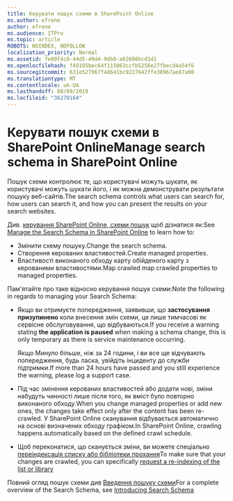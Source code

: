 ```yaml
---
title: Керувати пошук схеми в SharePoint Online
ms.author: efrene
author: efrene
ms.audience: ITPro
ms.topic: article
ROBOTS: NOINDEX, NOFOLLOW
localization_priority: Normal
ms.assetid: fe00f4c0-44d5-49d4-9db0-a62698bcd1d1
ms.openlocfilehash: f49195bec64f115063ccfb5256e27fbecd4a54f6
ms.sourcegitcommit: 631e527967f4d641bc9227642ffe38967ae87a00
ms.translationtype: MT
ms.contentlocale: uk-UA
ms.lasthandoff: 08/09/2019
ms.locfileid: "36270164"
---
```

# <a name="manage-search-schema-in-sharepoint-online"></a><span data-ttu-id="71704-102">Керувати пошук схеми в SharePoint Online</span><span class="sxs-lookup"><span data-stu-id="71704-102">Manage search schema in SharePoint Online</span></span>

<span data-ttu-id="71704-103">Пошук схеми контролює те, що користувачі можуть шукати, як користувачі можуть шукати його, і як можна демонструвати результати пошуку веб-сайтів.</span><span class="sxs-lookup"><span data-stu-id="71704-103">The search schema controls what users can search for, how users can search it, and how you can present the results on your search websites.</span></span> 

<span data-ttu-id="71704-104">Див. [керування SharePoint Online, схеми пошук](https://docs.microsoft.com/sharepoint/manage-search-schema) щоб дізнатися як:</span><span class="sxs-lookup"><span data-stu-id="71704-104">See [Manage the Search Schema in SharePoint Online](https://docs.microsoft.com/sharepoint/manage-search-schema) to learn how to:</span></span> 
- <span data-ttu-id="71704-105">Змінити схему пошуку.</span><span class="sxs-lookup"><span data-stu-id="71704-105">Change the search schema.</span></span>
- <span data-ttu-id="71704-106">Створення керованих властивостей.</span><span class="sxs-lookup"><span data-stu-id="71704-106">Create managed properties.</span></span>
- <span data-ttu-id="71704-107">Властивості виконаного обходу карту обійденого карту з керованими властивостями.</span><span class="sxs-lookup"><span data-stu-id="71704-107">Map crawled map crawled properties to managed properties.</span></span>

<span data-ttu-id="71704-108">Пам'ятайте про таке відносно керування пошук схеми:</span><span class="sxs-lookup"><span data-stu-id="71704-108">Note the following in regards to managing your Search Schema:</span></span>

- <span data-ttu-id="71704-109">Якщо ви отримуєте попередження, заявивши, що **застосування призупинено** коли внесення змін схеми, це лише тимчасові як сервісне обслуговування, що відбуваються.</span><span class="sxs-lookup"><span data-stu-id="71704-109">If you receive a warning stating **the application is paused** when making a schema change, this is only temporary as there is service maintenance occurring.</span></span> 

    <span data-ttu-id="71704-110">Якщо Минуло більше, ніж за 24 години, і ви все ще відчувають попередження, будь ласка, увійдіть інциденту до служби підтримки.</span><span class="sxs-lookup"><span data-stu-id="71704-110">If more than 24 hours have passed and you still experience the warning, please log a support case.</span></span>
- <span data-ttu-id="71704-111">Під час змінення керованих властивостей або додати нові, зміни набудуть чинності лише після того, як вміст було повторно виконаного обходу.</span><span class="sxs-lookup"><span data-stu-id="71704-111">When you change managed properties or add new ones, the changes take effect only after the content has been re-crawled.</span></span> <span data-ttu-id="71704-112">У SharePoint Online сканування відбувається автоматично на основі визначених обходу графіком.</span><span class="sxs-lookup"><span data-stu-id="71704-112">In SharePoint Online, crawling happens automatically based on the defined crawl schedule.</span></span>
- <span data-ttu-id="71704-113">Щоб переконатися, що сканується зміни, ви можете спеціально [переіндексація списку або бібліотеки прохання](https://docs.microsoft.com/sharepoint/manage-search-schema#request-re-indexing-of-a-document-library-or-list)</span><span class="sxs-lookup"><span data-stu-id="71704-113">To make sure that your changes are crawled, you can specifically [request a re-indexing of the list or library](https://docs.microsoft.com/sharepoint/manage-search-schema#request-re-indexing-of-a-document-library-or-list)</span></span> 

<span data-ttu-id="71704-114">Повний огляд пошук схеми див [Введення пошуку схеми](https://blogs.technet.microsoft.com/tothesharepoint/2012/11/25/introducing-search-schema-for-sharepoint-2013/)</span><span class="sxs-lookup"><span data-stu-id="71704-114">For a complete overview of the Search Schema, see [Introducing Search Schema](https://blogs.technet.microsoft.com/tothesharepoint/2012/11/25/introducing-search-schema-for-sharepoint-2013/)</span></span> 


